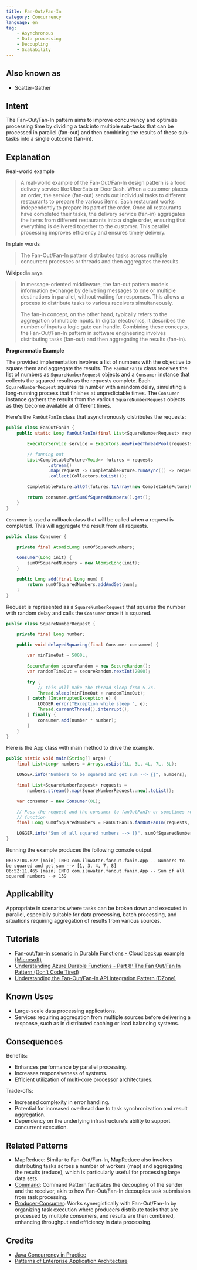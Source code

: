 ```yaml
---
title: Fan-Out/Fan-In
category: Concurrency
language: en
tag:
    - Asynchronous
    - Data processing
    - Decoupling
    - Scalability
---
```


## Also known as

* Scatter-Gather

## Intent

The Fan-Out/Fan-In pattern aims to improve concurrency and optimize processing time by dividing a task into multiple sub-tasks that can be processed in parallel (fan-out) and then combining the results of these sub-tasks into a single outcome (fan-in).

## Explanation

Real-world example

> A real-world example of the Fan-Out/Fan-In design pattern is a food delivery service like UberEats or DoorDash. When a customer places an order, the service (fan-out) sends out individual tasks to different restaurants to prepare the various items. Each restaurant works independently to prepare its part of the order. Once all restaurants have completed their tasks, the delivery service (fan-in) aggregates the items from different restaurants into a single order, ensuring that everything is delivered together to the customer. This parallel processing improves efficiency and ensures timely delivery.

In plain words

> The Fan-Out/Fan-In pattern distributes tasks across multiple concurrent processes or threads and then aggregates the results.

Wikipedia says

> In message-oriented middleware, the fan-out pattern models information exchange by delivering messages to one or multiple destinations in parallel, without waiting for responses. This allows a process to distribute tasks to various receivers simultaneously.
>
> The fan-in concept, on the other hand, typically refers to the aggregation of multiple inputs. In digital electronics, it describes the number of inputs a logic gate can handle. Combining these concepts, the Fan-Out/Fan-In pattern in software engineering involves distributing tasks (fan-out) and then aggregating the results (fan-in).

**Programmatic Example**

The provided implementation involves a list of numbers with the objective to square them and aggregate the results. The `FanOutFanIn` class receives the list of numbers as `SquareNumberRequest` objects and a `Consumer` instance that collects the squared results as the requests complete. Each `SquareNumberRequest` squares its number with a random delay, simulating a long-running process that finishes at unpredictable times. The `Consumer` instance gathers the results from the various `SquareNumberRequest` objects as they become available at different times.

Here's the `FanOutFanIn` class that asynchronously distributes the requests:

```java
public class FanOutFanIn {
    public static Long fanOutFanIn(final List<SquareNumberRequest> requests, final Consumer consumer) {

        ExecutorService service = Executors.newFixedThreadPool(requests.size());

        // fanning out
        List<CompletableFuture<Void>> futures = requests
                .stream()
                .map(request -> CompletableFuture.runAsync(() -> request.delayedSquaring(consumer), service))
                .collect(Collectors.toList());

        CompletableFuture.allOf(futures.toArray(new CompletableFuture[0])).join();

        return consumer.getSumOfSquaredNumbers().get();
    }
}
```

`Consumer` is used a callback class that will be called when a request is completed. This will aggregate the result from all requests.

```java
public class Consumer {

    private final AtomicLong sumOfSquaredNumbers;

    Consumer(Long init) {
        sumOfSquaredNumbers = new AtomicLong(init);
    }

    public Long add(final Long num) {
        return sumOfSquaredNumbers.addAndGet(num);
    }
}
```

Request is represented as a `SquareNumberRequest` that squares the number with random delay and calls the `Consumer` once it is squared.

```java
public class SquareNumberRequest {

    private final Long number;

    public void delayedSquaring(final Consumer consumer) {

        var minTimeOut = 5000L;

        SecureRandom secureRandom = new SecureRandom();
        var randomTimeOut = secureRandom.nextInt(2000);

        try {
            // this will make the thread sleep from 5-7s.
            Thread.sleep(minTimeOut + randomTimeOut);
        } catch (InterruptedException e) {
            LOGGER.error("Exception while sleep ", e);
            Thread.currentThread().interrupt();
        } finally {
            consumer.add(number * number);
        }
    }
}
```

Here is the App class with main method to drive the example.

```java
public static void main(String[] args) {
    final List<Long> numbers = Arrays.asList(1L, 3L, 4L, 7L, 8L);

    LOGGER.info("Numbers to be squared and get sum --> {}", numbers);

    final List<SquareNumberRequest> requests =
        numbers.stream().map(SquareNumberRequest::new).toList();

    var consumer = new Consumer(0L);

    // Pass the request and the consumer to fanOutFanIn or sometimes referred as Orchestrator
    // function
    final Long sumOfSquaredNumbers = FanOutFanIn.fanOutFanIn(requests, consumer);

    LOGGER.info("Sum of all squared numbers --> {}", sumOfSquaredNumbers);
}
```

Running the example produces the following console output.

```
06:52:04.622 [main] INFO com.iluwatar.fanout.fanin.App -- Numbers to be squared and get sum --> [1, 3, 4, 7, 8]
06:52:11.465 [main] INFO com.iluwatar.fanout.fanin.App -- Sum of all squared numbers --> 139
```

## Applicability

Appropriate in scenarios where tasks can be broken down and executed in parallel, especially suitable for data processing, batch processing, and situations requiring aggregation of results from various sources.

## Tutorials

* [Fan-out/fan-in scenario in Durable Functions - Cloud backup example (Microsoft)](https://docs.microsoft.com/en-us/azure/azure-functions/durable/durable-functions-cloud-backup)
* [Understanding Azure Durable Functions - Part 8: The Fan Out/Fan In Pattern (Don't Code Tired)](http://dontcodetired.com/blog/post/Understanding-Azure-Durable-Functions-Part-8-The-Fan-OutFan-In-Pattern)
* [Understanding the Fan-Out/Fan-In API Integration Pattern (DZone)](https://dzone.com/articles/understanding-the-fan-out-fan-in-api-integration-p)

## Known Uses

* Large-scale data processing applications.
* Services requiring aggregation from multiple sources before delivering a response, such as in distributed caching or load balancing systems.

## Consequences

Benefits:

* Enhances performance by parallel processing.
* Increases responsiveness of systems.
* Efficient utilization of multi-core processor architectures.

Trade-offs:

* Increased complexity in error handling.
* Potential for increased overhead due to task synchronization and result aggregation.
* Dependency on the underlying infrastructure's ability to support concurrent execution.

## Related Patterns

* MapReduce: Similar to Fan-Out/Fan-In, MapReduce also involves distributing tasks across a number of workers (map) and aggregating the results (reduce), which is particularly useful for processing large data sets.
* [Command](https://java-design-patterns.com/patterns/command/): Command Pattern facilitates the decoupling of the sender and the receiver, akin to how Fan-Out/Fan-In decouples task submission from task processing.
* [Producer-Consumer](https://java-design-patterns.com/patterns/producer-consumer/): Works synergistically with Fan-Out/Fan-In by organizing task execution where producers distribute tasks that are processed by multiple consumers, and results are then combined, enhancing throughput and efficiency in data processing.

## Credits

* [Java Concurrency in Practice](https://amzn.to/3vXytsb)
* [Patterns of Enterprise Application Architecture](https://amzn.to/49QQcPD)
